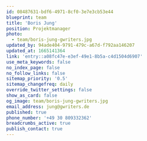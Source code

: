 ```yaml
---
id: 08487631-bdf6-4971-8cf0-3e7e3cb53e44
blueprint: team
title: 'Boris Jung'
position: Projektmanager
photo:
  - team/boris-jung-gwriters.jpg
updated_by: 94ade404-9791-479c-a67d-f792aa146207
updated_at: 1665141364
link: 'entry::a08fc47e-e3ef-49e1-8b5a-c4d1504d6907'
use_meta_keywords: false
no_index_page: false
no_follow_links: false
sitemap_priority: '0.5'
sitemap_changefreq: daily
override_twitter_settings: false
show_as_card: false
og_image: team/boris-jung-gwriters.jpg
email_address: jung@gwriters.de
published: true
phone_number: '+49 30 809332362'
breadcrumbs_active: true
publish_contact: true
---
```


